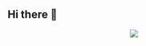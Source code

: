 ## Hi there 👋
<!--
Khan Academy
Curso em Vídeo
Estudonauta
CS50
42 São Paulo
Open Source Society University

---

The Odin Project
curso.dev
Origamid
Rocketsesat
Developer Roadmaps
Mathematics Roadmap
MDN Web Docs
W3Schools
GeeksforGeeks
freeCodeCamp
Frontend Masters

---

Gustavo Guanabara
Fabio Akita
Filipe Deschamps
Diolinux
ThePrimeagen
-->
<!--
**martins-yuu/martins-yuu** is a ✨ _special_ ✨ repository because its `README.md` (this file) appears on your GitHub profile.

Here are some ideas to get you started:

- 🔭 I’m currently working on ...
- 🌱 I’m currently learning ...
- 👯 I’m looking to collaborate on ...
- 🤔 I’m looking for help with ...
- 💬 Ask me about ...
- 📫 How to reach me: ...
- 😄 Pronouns: ...
- ⚡ Fun fact: ...
-->
<p align="center">
  <a href="https://skillicons.dev">
    <img src="https://skillicons.dev/icons?perline=14&i=js,ts,html,css,tailwind,svelte,solidjs,astro,lit,vue,react,angular,tauri,flutter,rails,django,dotnet,htmx,adonis,nestjs,elysia,postgres,sqlite,redis,docker,git,bash,c,ruby,dart,lua,elixir,crystal,kotlin,clojure,go,zig,rust,swift,cs,python,nodejs,deno,bun,aws,azure,gcp,firebase,heroku,figma,ps,ai,pr,ae,arch,vim" />
  </a>
</p>
